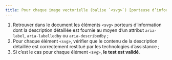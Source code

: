```yaml
---
title: Pour chaque image vectorielle (balise `<svg>`) [porteuse d’information](#image-porteuse-d-information), ayant une [description détaillée](#description-detaillee-image), la référence éventuelle à la [description détaillée](#description-detaillee-image) dans l’attribut WAI-ARIA `aria-label` et la [description détaillée](#description-detaillee-image) associée par l’attribut WAI-ARIA `aria-labelledby` ou `aria-describedby` sont-elles correctement restituées par les technologies d’assistance ?
---
```


1. Retrouver dans le document les éléments `<svg>` porteurs d’information dont la description détaillée est fournie au moyen d’un attribut `aria-label`, `aria-labelledby` ou `aria-describedby` ;
2. Pour chaque élément `<svg>`, vérifier que le contenu de la description détaillée est correctement restitué par les technologies d’assistance ;
3. Si c’est le cas pour chaque élément `<svg>`, **le test est validé**.